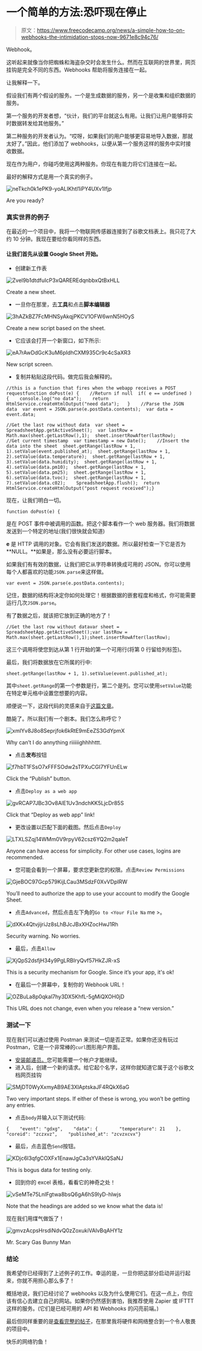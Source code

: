 # 一个简单的方法:恐吓现在停止

> 原文：<https://www.freecodecamp.org/news/a-simple-how-to-on-webhooks-the-intimidation-stops-now-9671e8c94c76/>

Webhook。

这听起来就像当你把蜘蛛和海盗杂交时会发生什么。然而在互联网的世界里，网页挂钩是完全不同的东西。Webhooks 帮助将服务连接在一起。

让我解释一下。

假设我们有两个假设的服务。一个是生成数据的服务，另一个是收集和组织数据的服务。

第一个服务的开发者想，“伙计，我们的平台就这么有用。让我们让用户能够将实时数据转发给其他服务。”

第二种服务的开发者认为。“哎呀，如果我们的用户能够更容易地导入数据，那就太好了。”因此，他们添加了 webhooks，以便从第一个服务这样的服务中实时接收数据。

现在作为用户，你碰巧使用这两种服务。你现在有能力将它们连接在一起。

最好的解释方式是用一个真实的例子。

![neTkch0k1ePK9-yoALIKhtl1iPY4UXv1Ifjp](img/533e1ebc4050ac77cf3ca10ed7acb929.png)

Are you ready?

### 真实世界的例子

在最近的一个项目中，我将一个物联网传感器连接到了谷歌文档表上。我只花了大约 10 分钟。我现在要给你看同样的东西。

#### 让我们首先从设置 Google Sheet 开始。

*   创建新工作表

![Zvel9b1dtdfuIcP3xQAREREdqnbbxQtBxHLL](img/a7fc19d564a93fb2a5909e3e8ff60e9b.png)

Create a new sheet.

*   一旦你在那里，去**工具**和点击**脚本编辑器**

![3hAZkBZ7FcMHNSyAkqjPKCV1OFW6wnN5HOyS](img/559555ea470f59d10c6ed5440228a1bc.png)

Create a new script based on the sheet.

*   它应该会打开一个新窗口，如下所示:

![eA7rAwDdGcK3uM6pIdhCXM935Cr9c4cSaXR3](img/b255a9a47d0b8cbd6d8be9e951271213.png)

New script screen.

*   复制并粘贴这段代码。做完后我会解释的。

```
//this is a function that fires when the webapp receives a POST requestfunction doPost(e) {    //Return if null  if( e == undefined ) {    console.log("no data");    return HtmlService.createHtmlOutput("need data");   }    //Parse the JSON data  var event = JSON.parse(e.postData.contents);  var data = event.data;
```

```
//Get the last row without data  var sheet = SpreadsheetApp.getActiveSheet();  var lastRow = Math.max(sheet.getLastRow(),1);  sheet.insertRowAfter(lastRow);    //Get current timestamp  var timestamp = new Date();    //Insert the data into the sheet  sheet.getRange(lastRow + 1, 1).setValue(event.published_at);  sheet.getRange(lastRow + 1, 2).setValue(data.temperature);  sheet.getRange(lastRow + 1, 3).setValue(data.humidity);  sheet.getRange(lastRow + 1, 4).setValue(data.pm10);  sheet.getRange(lastRow + 1, 5).setValue(data.pm25);  sheet.getRange(lastRow + 1, 6).setValue(data.tvoc);  sheet.getRange(lastRow + 1, 7).setValue(data.c02);    SpreadsheetApp.flush();  return HtmlService.createHtmlOutput("post request received");}
```

现在，让我们明白一切。

```
function doPost(e) {
```

是在 POST 事件中被调用的函数。把这个脚本看作一个 web 服务器。我们将数据发送到一个特定的地址(我们很快就会知道)

**e** 是 HTTP 调用的对象。它会有我们发送的数据。所以最好检查一下它是否为 **NULL。**如果是，那么没有必要运行脚本。

如果我们有有效的数据，让我们把它从字符串转换成可用的 JSON。你可以使用每个人都喜欢的功能`JSON.parse`来这样做。

```
var event = JSON.parse(e.postData.contents);
```

记住，数据的结构将决定你如何处理它！根据数据的嵌套程度和格式，你可能需要运行几次`JSON.parse`。

有了数据之后，就该把它放到正确的地方了！

```
//Get the last row without datavar sheet = SpreadsheetApp.getActiveSheet();var lastRow = Math.max(sheet.getLastRow(),1);sheet.insertRowAfter(lastRow);
```

这三个调用将使您到达从第 1 行开始的第一个可用行(将第 0 行留给列标签)。

最后，我们将数据放在它所属的行中:

```
sheet.getRange(lastRow + 1, 1).setValue(event.published_at);
```

其中`sheet.getRange`的第一个参数是行，第二个是列。您可以使用`setValue`功能在特定单元格中设置您想要的内容。

顺便说一下，这段代码的灵感来自于[这篇文章](https://blog.runscope.com/posts/tutorial-capturing-webhooks-with-google-sheets)。

酷毙了。所以我们有一个剧本。我们怎么称呼它？

![xmlYv8J8o8Seprjfok6kRtE9mEeZS3GdYpmX](img/7f3fc733cf1f318cb31536886376e7c0.png)

Why can’t I do annything riiiiiighhhhttt.

*   点击**发布**按钮

![f7hbT1FSsO7xFFFSOdw2sTPXuCGI7YFUnELw](img/8996068288c7177d416333933b6b7fc0.png)

Click the “Publish” button.

*   点击`Deploy as a web app`

![gvRCAP7JBc3Ov8AlE1Uv3ndchKK5LjcDr85S](img/aa4e21ed7129e272d90088160ec647d6.png)

Click that “Deploy as web app” link!

*   更改设置以匹配下面的截图。然后点击`Deploy`

![LTXLSZqj14WMm0V9rpyV62csz6YQ2m2qaleT](img/05e008e3682dbda7fcb27a1a8c30be2c.png)

Anyone can have access for simplicity. For other use cases, logins are recommended.

*   您可能会看到一个屏幕，要求您更新您的权限。点击`Review Permissions`

![GjeBOC97Gcp579KijLCau3MSdzF0XvVDpIRW](img/a50a7d5d29dd840251b415d12c65249a.png)

You’ll need to authorize the app to use your account to modify the Google Sheet.

*   点击`Advanced`，然后点击左下角的`Go to <Your File Na` me >。

![dXKx4QtvjijriJz8sLhBJcJBxXHZocHwJ1Rh](img/7044e2a7abfee90f61cc59547e68ea42.png)

Security warning. No worries.

*   最后，点击`Allow`

![XjQpS2dsfjH34y9PgLRBIryQvf57HkZJR-xS](img/4a429fe8fdf11475b2c7cc415e9b0fd6.png)

This is a security mechanism for Google. Since it’s your app, it's ok!

*   在最后一个屏幕中，复制你的 Webhook URL！

![OZBuLa8p0qkal7hy3DX5KhfL-5gMiQXOH0jD](img/56745a9e349580a16c10ffc740a39c70.png)

This URL does not change, even when you release a “new version.”

### 测试一下

现在我们可以通过使用 Postman 来测试一切是否正常。如果你还没有玩过 Postman，它是一个非常棒的`curl`图形用户界面。

*   [安装邮递员。](https://www.getpostman.com/downloads/)您可能需要一个帐户才能继续。
*   进入后，创建一个新的请求。给它起个名字，这样你就知道它属于这个谷歌文档网页挂钩

![SMjDT0WyXxmyAB9AE3XlAptskaJF4RQkX6aG](img/a59374b79bb9bd399cec7c191de0a76a.png)

Two very important steps. If either of these is wrong, you won’t be getting any entries.

*   点击`body`并输入以下测试代码:

```
{    "event": "gdxg",    "data": {        "temperature": 21    },    "coreid": "zczxvz",    "published_at": "zcvzxcvx"}
```

*   最后，点击蓝色`Send`按钮。

![KDjc6l3qfgCOXFx1EnawJgCa3sYVAklQSaNJ](img/e550832403c9e16ce42818230d7150de.png)

This is bogus data for testing only.

*   回到你的 excel 表格，看看它的神奇之处！

![vSeMTe75LnIFgtwa8bsQ6gA6hS9IyD-hlwjs](img/ec42723a508feddc8cdb7c62170a15f0.png)

Note that the headings are added so we know what the data is!

现在我们用煤气做饭了！

![gmvzAcpsHrsdiNdvQ0zZoxukiVAlvBqAHY1z](img/4d88736018c21e830a9d474ff80400d1.png)

Mr. Scary Gas Bunny Man

### 结论

我希望你已经得到了上述例子的工作。幸运的是，一旦你把这部分启动并运行起来，你就不用担心那么多了！

概括地说，我们已经讨论了 webhooks 以及为什么使用它们。在这一点上，你应该有信心去建立自己的网站。如果你仍然感到害怕，我推荐使用 Zapier 或 IFTTT 这样的服务。(它们是已经可用的 API 和 Webhooks 的闪亮前端。)

最后但同样重要的是[查看完整的帖子](https://www.jaredwolff.com/homemade-indoor-air-quality-sensor/)，在那里我将硬件和网络整合到一个令人敬畏的项目中。

快乐的网络钓鱼！